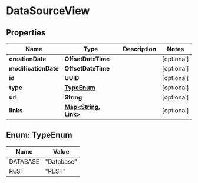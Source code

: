 

# DataSourceView


## Properties

| Name | Type | Description | Notes |
|------------ | ------------- | ------------- | -------------|
|**creationDate** | **OffsetDateTime** |  |  [optional] |
|**modificationDate** | **OffsetDateTime** |  |  [optional] |
|**id** | **UUID** |  |  [optional] |
|**type** | [**TypeEnum**](#TypeEnum) |  |  [optional] |
|**url** | **String** |  |  [optional] |
|**links** | [**Map&lt;String, Link&gt;**](Link.md) |  |  [optional] |



## Enum: TypeEnum

| Name | Value |
|---- | -----|
| DATABASE | &quot;Database&quot; |
| REST | &quot;REST&quot; |




